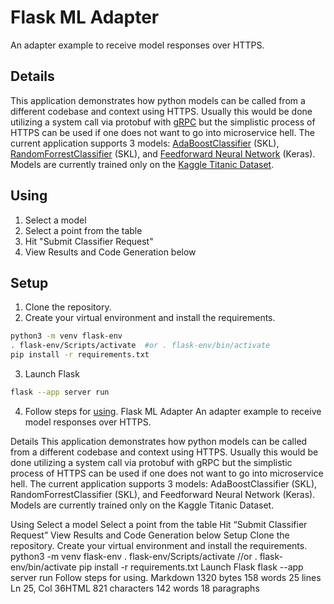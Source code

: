 # Flask ML Adapter
An adapter example to receive model responses over HTTPS.

## Details
This application demonstrates how python models can be called from a different codebase and context using HTTPS. Usually this would be done utilizing a system call via protobuf  with  [gRPC](https://grpc.io/) but the simplistic process of HTTPS can be used if one does not want to go into microservice hell. The current application supports 3 models: [AdaBoostClassifier](https://scikit-learn.org/stable/modules/generated/sklearn.ensemble.AdaBoostClassifier.html) (SKL), [RandomForrestClassifier](https://scikit-learn.org/stable/modules/generated/sklearn.ensemble.RandomForestClassifier.html) (SKL), and [Feedforward Neural Network](https://keras.io/) (Keras).  Models are currently trained only on the [Kaggle Titanic Dataset](https://www.kaggle.com/competitions/titanic). 

## Using
1. Select a model
2. Select a point from the table
3. Hit "Submit Classifier Request"
4. View Results and Code Generation below

## Setup
1. Clone the repository.
2. Create your virtual environment and install the requirements.
```bash
python3 -m venv flask-env
. flask-env/Scripts/activate  #or . flask-env/bin/activate
pip install -r requirements.txt
```
3. Launch Flask
```bash
flask --app server run
```
4. Follow steps for [using](#using).
Flask ML Adapter
An adapter example to receive model responses over HTTPS.

Details
This application demonstrates how python models can be called from a different codebase and context using HTTPS. Usually this would be done utilizing a system call via protobuf with gRPC but the simplistic process of HTTPS can be used if one does not want to go into microservice hell. The current application supports 3 models: AdaBoostClassifier (SKL), RandomForrestClassifier (SKL), and Feedforward Neural Network (Keras). Models are currently trained only on the Kaggle Titanic Dataset.

Using
Select a model
Select a point from the table
Hit “Submit Classifier Request”
View Results and Code Generation below
Setup
Clone the repository.
Create your virtual environment and install the requirements.
python3 -m venv flask-env
. flask-env/Scripts/activate  //or . flask-env/bin/activate
pip install -r requirements.txt
Launch Flask
flask --app server run
Follow steps for using.
Markdown 1320 bytes 158 words 25 lines Ln 25, Col 36HTML 821 characters 142 words 18 paragraphs
